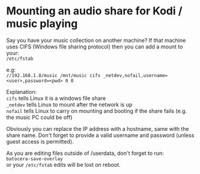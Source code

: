 # Mounting an audio share for Kodi / music playing

Say you have your music collection on another machine?  If that machine uses CIFS (Windows file sharing protocol) then you can add a mount to your:  
`/etc/fstab`  

e.g:  
`//192.168.1.8/music /mnt/music cifs _netdev,nofail,username=<user>,password=<pwd> 0 0`  

Explanation:  
`cifs` tells Linux it is a windows file share  
`_netdev`  tells Linux to mount after the network is up  
`nofail`  tells Linux to carry on mounting and booting if the share fails (e.g. the music PC could be off)  

Obviously you can replace the IP address with a hostname, same with the share name.  Don't forget to provide a valid username and password (unless guest access is permitted).  

As you are editing files outside of /userdata, don't forget to run:  
`batocera-save-overlay`  
or your `/etc/fstab` edits will be lost on reboot.   
